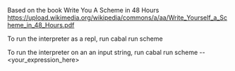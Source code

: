 
Based on the book Write You A Scheme in 48 Hours
https://upload.wikimedia.org/wikipedia/commons/a/aa/Write_Yourself_a_Scheme_in_48_Hours.pdf

To run the interpreter as a repl, run
    cabal run scheme

To run the interpreter on an an input string, run
    cabal run scheme -- <your_expression_here>